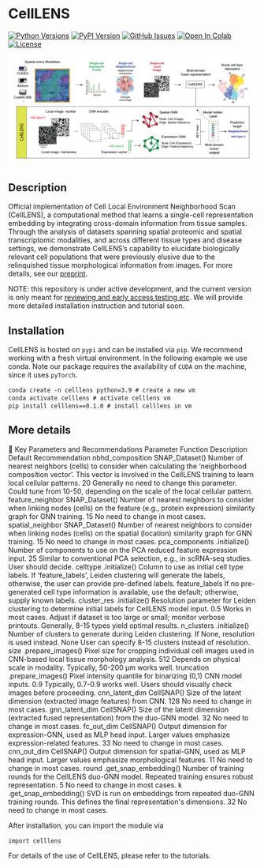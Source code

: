 # CellLENS

[![Python Versions](https://img.shields.io/pypi/pyversions/cellsnap.svg)](https://pypi.org/project/cellsnap)
[![PyPI Version](https://img.shields.io/pypi/v/cellsnap.svg)](https://pypi.org/project/cellsnap)
[![GitHub Issues](https://img.shields.io/github/issues/sggao/cellsnap.svg)](https://github.com/sggao/cellsnap/issues)
[![Open In Colab](https://colab.research.google.com/assets/colab-badge.svg)](https://colab.research.google.com/github/sggao/cellsnap/blob/master/tutorials/CellSNAP_codex_murine.ipynb)
[![License](https://img.shields.io/badge/License-Apache_2.0-blue.svg)](https://opensource.org/licenses/Apache-2.0)


<img src="https://github.com/sggao/CellLENS/blob/main/media/figure1_v4.png">

## Description
Official implementation of Cell Local Environment Neighborhood Scan (CellLENS), a computational method that learns a single-cell representation embedding by integrating cross-domain information from tissue samples.
Through the analysis of datasets spanning spatial proteomic and spatial transcriptomic modalities, and across different tissue types and disease settings, we demonstrate CellLENS’s capability to elucidate biologically relevant cell populations that were previously elusive due to the relinquished tissue morphological information from images. For more details, see our [preprint](https://www.biorxiv.org/content/10.1101/2024.05.12.593710v1).


NOTE: this repository is under active development, and the current version is only meant for <ins>reviewing and early access testing etc</ins>. We will provide more detailed installation instruction and tutorial soon.

## Installation
CellLENS is hosted on `pypi` and can be installed via `pip`. We recommend working with a fresh virtual environment. In the following example we use conda. Note our package requires the availability of `CUDA` on the machine, since it uses `pyTorch`.

```
conda create -n celllens python=3.9 # create a new vm
conda activate celllens # activate celllens vm
pip install celllens==0.1.0 # install celllens in vm
```

## More details
📌 Key Parameters and Recommendations
Parameter	Function	Description	Default	Recommendation
nbhd_composition	SNAP_Dataset()	Number of nearest neighbors (cells) to consider when calculating the ‘neighborhood composition vector’. This vector is involved in the CellLENS training to learn local cellular patterns.	20	Generally no need to change this parameter. Could tune from 10-50, depending on the scale of the local cellular pattern.
feature_neighbor	SNAP_Dataset()	Number of nearest neighbors to consider when linking nodes (cells) on the feature (e.g., protein expression) similarity graph for GNN training.	15	No need to change in most cases.
spatial_neighbor	SNAP_Dataset()	Number of nearest neighbors to consider when linking nodes (cells) on the spatial (location) similarity graph for GNN training.	15	No need to change in most cases.
pca_components	.initialize()	Number of components to use on the PCA reduced feature expression input.	25	Similar to conventional PCA selection, e.g., in scRNA-seq studies. User should decide.
celltype	.initialize()	Column to use as initial cell type labels. If ‘feature_labels’, Leiden clustering will generate the labels, otherwise, the user can provide pre-defined labels.	feature_labels	If no pre-generated cell type information is available, use the default; otherwise, supply known labels.
cluster_res	.initialize()	Resolution parameter for Leiden clustering to determine initial labels for CellLENS model input.	0.5	Works in most cases. Adjust if dataset is too large or small; monitor verbose printouts. Generally, 8-15 types yield optimal results.
n_clusters	.initialize()	Number of clusters to generate during Leiden clustering. If None, resolution is used instead.	None	User can specify 8-15 clusters instead of resolution.
size	.prepare_images()	Pixel size for cropping individual cell images used in CNN-based local tissue morphology analysis.	512	Depends on physical scale in modality. Typically, 50-200 μm works well.
truncation	.prepare_images()	Pixel intensity quantile for binarizing (0,1) CNN model inputs.	0.9	Typically, 0.7-0.9 works well. Users should visually check images before proceeding.
cnn_latent_dim	CellSNAP()	Size of the latent dimension (extracted image features) from CNN.	128	No need to change in most cases.
gnn_latent_dim	CellSNAP()	Size of the latent dimension (extracted fused representation) from the duo-GNN model.	32	No need to change in most cases.
fc_out_dim	CellSNAP()	Output dimension for expression-GNN, used as MLP head input. Larger values emphasize expression-related features.	33	No need to change in most cases.
cnn_out_dim	CellSNAP()	Output dimension for spatial-GNN, used as MLP head input. Larger values emphasize morphological features.	11	No need to change in most cases.
round	.get_snap_embedding()	Number of training rounds for the CellLENS duo-GNN model. Repeated training ensures robust representation.	5	No need to change in most cases.
k	.get_snap_embedding()	SVD is run on embeddings from repeated duo-GNN training rounds. This defines the final representation's dimensions.	32	No need to change in most cases.

After installation, you can import the module via
```
import celllens
```
For details of the use of CellLENS, please refer to the tutorials.

